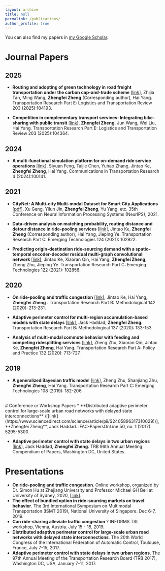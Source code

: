 ```yaml
---
layout: archive
title: null
permalink: /publications/
author_profile: true
---
```


You can also find my papers in [my Google Scholar](https://scholar.google.com/citations?user=Ois057kAAAAJ&hl=en). <br>

# Journal Papers
## 2025
* **Routing and adopting of green technology in road freight transportation under the carbon cap-and-trade scheme** \[[link](https://www.sciencedirect.com/science/article/pii/S1366554525002340)\], Zhijia Tan, Ming Wang, **Zhengfei Zheng** (Corresponding author), Hai Yang. Transportation Research Part E: Logistics and Transportation Review 203 (2025):104193. <br>

* **Competition in complementary transport services: Integrating bike-sharing with public transit** \[[link](https://www.sciencedirect.com/science/article/pii/S1366554525004053)\], **Zhengfei Zheng**, Jun Wang, Wei Liu, Hai Yang. Transportation Research Part E: Logistics and Transportation Review 203 (2025):104364. <br>


## 2024
* **A multi-functional simulation platform for on-demand ride service operations** \[[link](https://www.sciencedirect.com/science/article/pii/S2772424724000246)\], Siyuan Feng, Taijie Chen, Yuhao Zhang, Jintao Ke, **Zhengfei Zheng**, Hai Yang. Communications in Transportation Research 4 (2024):100141. <br>


## 2021
* **CityNet: A Multi-city Multi-modal Dataset for Smart City Applications** \[[pdf](https://arxiv.org/pdf/2106.15802.pdf)\], Xu Geng, Yilun Jin,
**Zhengfei Zheng**, Yu Yang, etc. 35th Conference on Neural Information Processing Systems (NeurIPS), 2021.  <br>

* **Data-driven analysis on matching probability, routing distance and detour distance in ride-pooling services** \[[link](https://www.sciencedirect.com/science/article/pii/S0968090X20308214)\], Jintao Ke, **Zhengfei Zheng** (Corresponding author), Hai Yang, Jieping Ye. Transportation Research Part C: Emerging Technologies 124 (2021): 102922. <br> 

* **Predicting origin-destination ride-sourcing demand with a spatio-temporal encoder-decoder residual multi-graph convolutional network** \[[link](https://www.sciencedirect.com/science/article/pii/S0968090X20307580)\], Jintao Ke, Xiaoran Qin, Hai Yang, **Zhengfei Zheng**, Zheng Zhu, Jieping Ye. Transportation Research Part C: Emerging Technologies 122 (2021): 102858. <br>

## 2020
* **On ride-pooling and traffic congestion** \[[link](https://www.sciencedirect.com/science/article/pii/S0191261520304094)\], Jintao Ke, Hai Yang, **Zhengfei Zheng**
. Transportation Research Part B: Methodological 142 (2020): 213-231.  <br>

* **Adaptive perimeter control for multi-region accumulation-based models with state delays** \[[link](https://www.sciencedirect.com/science/article/pii/S0191261518303096)\], Jack Haddad, **Zhengfei Zheng**. Transportation Research Part B: Methodological 137 (2020): 133-153.  <br>

* **Analysis of multi-modal commute behavior with feeding and competing ridesplitting services** \[[link](https://www.sciencedirect.com/science/article/pii/S0965856419307104)\], Zheng Zhu, Xiaoran Qin, Jintao Ke, **Zhengfei Zheng**, Hai Yang. Transportation Research Part A: Policy and Practice 132 (2020): 713-727. <br>

## 2019
* **A generalized Bayesian traffic model** \[[link](https://www.sciencedirect.com/science/article/pii/S0968090X18318199)\], Zheng Zhu, Shanjiang Zhu, **Zhengfei Zheng**, Hai Yang. Transportation Research Part C: Emerging Technologies 108 (2019): 182-206.

<br>
# Conference or Workshop Papers
* **Distributed adaptive perimeter control for large-scale urban road networks with delayed state interconnections** \[[link](https://www.sciencedirect.com/science/article/pii/S2405896317310029)\], **Zhengfei Zheng**, Jack Haddad. IFAC-PapersOnLine 50, no. 1 (2017): 5295-5300.<br>

* **Adaptive perimeter control with state delays in two urban regions** \[[link](https://trid.trb.org/view/1437840)\], Jack Haddad, **Zhengfei Zheng**. TRB 96th Annual Meeting Compendium of Papers, Washington DC, United States.  <br>

# Presentations
- **On ride-pooling and traffic congestion**. Online workshop, organized by Dr. Simon Hu at Zhejiang University and Professor Michael GH Bell at University of Sydney, 2020, \[[link](https://zjui.tselab.org/en/post/201211_workshop/)\].
- **The effect of bundled option in ride-sourcing markets on travel behavior**. The 3rd International Symposium on Multimodal Transportation (ISMT 2019), National University of Singapore. Dec 6-7, 2019.
- **Can ride-sharing alleviate traffic congestion** ? INFORMS TSL workshop, Vienna, Austria. July 15 - 18, 2019.
- **Distributed adaptive perimeter control for large-scale urban road networks with delayed state interconnections**. The 20th World Congress of the International Federation of Automatic Control, Toulouse, France, July 7-15, 2017.
- **Adaptive perimeter control with state delays in two urban regions**. The 97th Annual Meeting of the Transportation Research Board (TRB 2017), Washington DC, USA, January 7-11, 2017.

<!-- # Working papers
-	**Zhengfei Zheng**, Jun Wang, Wei Liu, Hai Yang. Competition in complementary transport services: integrating bike sharing service with existing public transit systems. <br>
-	**Zhengfei Zheng**, Jintao Ke, Hai Wang, Hai Yang. Ridesourcing markets with a bundled service option. <br>
-	**Zhengfei Zheng**, Hai Yang. Ridesourcing markets with a bundled service option in presence of detour and matching probability. <br> -->

